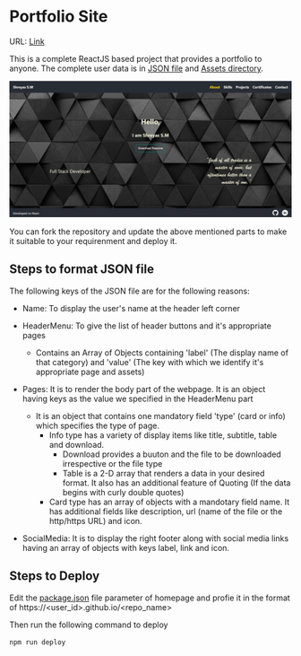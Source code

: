 # Portfolio Site

URL: [Link](https://shreyassingri.github.io/portfolio/)

This is a complete ReactJS based project that provides a portfolio to anyone.
The complete user data is in [JSON file](https://github.com/ShreyasSingri/portfolio/blob/main/src/PersonalData.json) and [Assets directory](https://github.com/ShreyasSingri/portfolio/tree/main/src/Assets).

![Screenshot](Screenshot.jpg)

You can fork the repository and update the above mentioned parts to make it suitable to your requirenment and deploy it.

## Steps to format JSON file

The following keys of the JSON file are for the following reasons:

- Name: To display the user's name at the header left corner

- HeaderMenu: To give the list of header buttons and it's appropriate pages
  - Contains an Array of Objects containing 'label' (The display name of that category) and 'value' (The key with which we identify it's appropriate page and assets)

- Pages: It is to render the body part of the webpage. It is an object having keys as the value we specified in the HeaderMenu part
  - It is an object that contains one mandatory field 'type' (card or info) which specifies the type of page.
    - Info type has a variety of display items like title, subtitle, table and download. 
      - Download provides a buuton and the file to be downloaded irrespective or the file type
      - Table is a 2-D array that renders a data in your desired format. It also has an additional feature of Quoting (If the data begins with curly double quotes)
    - Card type has an array of objects with a mandotary field name. It has additional fields like description, url (name of the file or the http/https URL) and icon.

- SocialMedia: It is to display the right footer along with social media links having an array of objects with keys label, link and icon.


## Steps to Deploy

Edit the [package.json](https://github.com/ShreyasSingri/portfolio/blob/main/package.json) file parameter of homepage and profie it in the format of https://<user_id>.github.io/<repo_name>

Then run the following command to deploy

```
npm run deploy
```